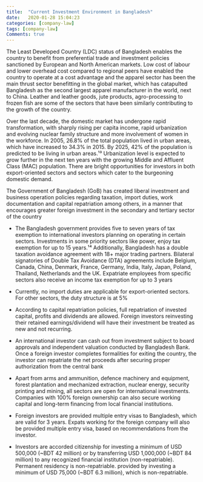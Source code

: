 ```yaml
---
title:  "Current Investment Environment in Bangladesh"
date:   2020-01-28 15:04:23
categories: [company-law]
tags: [company-law]
Comments: true
---
```


The Least Developed Country (LDC) status of
Bangladesh enables the country to benefit from
preferential trade and investment policies
sanctioned by European and North American
markets. Low cost of labour and lower overhead
cost compared to regional peers have enabled
the country to operate at a cost advantage and
the apparel sector has been the main thrust
sector benefitting in the global market, which has 
catapulted Bangladesh as the second largest
apparel manufacturer in the world, next to China.
Leather and leather goods, jute products,
agro-processing to frozen fish are some of the
sectors that have been similarly contributing to the growth of the country. 

Over the last decade, the domestic market has
undergone rapid transformation, with sharply
rising per capita income, rapid urbanization and
evolving nuclear family structure and more
involvement of women in the workforce. In
2005, 26.8% of the total population lived in
urban areas, which have increased to 34.3% in 2015. By 2025, 42% of the population is
predicted to be living in urban areas.¹³
Urbanization level is expected to grow further in
the next ten years with the growing Middle and
Affluent Class (MAC) population. There are
bright opportunities for investors in both
export-oriented sectors and sectors which cater to the burgeoning domestic demand.

The Government of Bangladesh (GoB) has created liberal investment and business
operation policies regarding taxation, import duties, work documentation and
capital repatriation among others, in a manner that encourages greater foreign
investment in the secondary and tertiary sector of the country

- The Bangladesh government provides five to seven years of tax exemption to
international investors planning on operating in certain sectors. Investments in
some priority sectors like power, enjoy tax exemption for up to 15 years.¹⁴
Additionally, Bangladesh has a double taxation avoidance agreement with 18+
major trading partners. Bilateral signatories of Double Tax Avoidance (DTA)
agreements include Belgium, Canada, China, Denmark, France, Germany, India,
Italy, Japan, Poland, Thailand, Netherlands and the UK. Expatriate employees from
specific sectors also receive an income tax exemption for up to 3 years

- Currently, no import duties are applicable for export-oriented sectors. For other
sectors, the duty structure is at 5%

- According to capital repatriation policies, full repatriation of invested capital,
profits and dividends are allowed. Foreign investors reinvesting their retained
earnings/dividend will have their investment be treated as new and not recurring. 

- An international investor can cash out from investment subject to board approvals
and independent valuation conducted by Bangladesh Bank. Once a foreign investor
completes formalities for exiting the country, the investor can repatriate the net
proceeds after securing proper authorization from the central bank

- Apart from arms and ammunition, defence machinery and equipment, forest
plantation and mechanized extraction, nuclear energy, security printing and
mining, all sectors are open for international investments. Companies with 100%
foreign ownership can also secure working capital and long-term financing from
local financial institutions. 

- Foreign investors are provided multiple entry visas to Bangladesh, which are
valid for 3 years. Expats working for the foreign company will also be provided
multiple entry visa, based on recommendations from the investor.

- Investors are accorded citizenship for investing a minimum of USD 500,000
(~BDT 42 million) or by transferring USD 1,000,000 (~BDT 84 million) to any
recognized financial institution (non-repatriable). Permanent residency is non-repatriable.
provided by investing a minimum of USD 75,000 (~BDT 6.3 million), which is non-repatriable.

